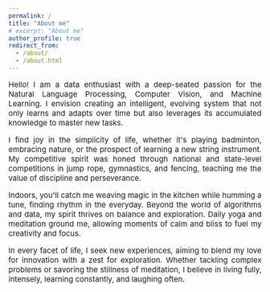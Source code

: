 ```yaml
---
permalink: /
title: "About me"
# excerpt: "About me"
author_profile: true
redirect_from: 
  - /about/
  - /about.html
---
```


<p style="text-align: justify; font-size:15px; margin-top:15px;">Hello! I am a data enthusiast with a deep-seated passion for the Natural Language Processing, Computer Vision, and Machine Learning. I envision creating an intelligent, evolving system that not only learns and adapts over time but also leverages its accumulated knowledge to master new tasks.</p>

<p style="text-align: justify; font-size:15px;">I find joy in the simplicity of life, whether it's playing badminton, embracing nature, or the prospect of learning a new string instrument. My competitive spirit was honed through national and state-level competitions in jump rope, gymnastics, and fencing, teaching me the value of discipline and perseverance.</p>

<p style="text-align: justify; font-size:15px;">Indoors, you'll catch me weaving magic in the kitchen while humming a tune, finding rhythm in the everyday. Beyond the world of algorithms and data, my spirit thrives on balance and exploration. Daily yoga and meditation ground me, allowing moments of calm and bliss to fuel my creativity and focus.</p>

<p style="text-align: justify; font-size:15px;">In every facet of life, I seek new experiences, aiming to blend my love for innovation with a zest for exploration. Whether tackling complex problems or savoring the stillness of meditation, I believe in living fully, intensely, learning constantly, and laughing often.</p>


